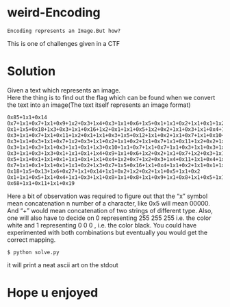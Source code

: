 # weird-Encoding
```
Encoding represents an Image.But how?
```
This is one of challenges given in a CTF<br/>

# Solution
 
 Given a text which represents an image. <br/>
 Here the thing is to find out the flag which can be found when we convert the text into an image(The text itself represents an image format)
 
 ```
0x85+1x1+0x14
0x7+1x1+0x7+1x1+0x9+1x2+0x3+1x4+0x3+1x1+0x6+1x5+0x1+1x1+0x2+1x1+0x1+1x2+0x13+1x2+0x3+1x1+0x8+1x1+0x5+1x2+0x8
0x1+1x5+0x18+1x3+0x3+1x1+0x16+1x2+0x1+1x1+0x5+1x2+0x2+1x1+0x3+1x1+0x4+1x2+0x3+1x3+0x3+1x1+0x2+1x2+0x4+1x3+0x8
0x3+1x1+0x7+1x1+0x11+1x2+0x1+1x1+0x3+1x5+0x12+1x1+0x2+1x1+0x7+1x1+0x10+1x1+0x3+1x2+0x1+1x1+0x5+1x3+0x4+1x1+0x1+1x2+0x2+1x1+0x4
0x3+1x1+0x3+1x1+0x7+1x2+0x3+1x1+0x2+1x1+0x2+1x1+0x7+1x1+0x11+1x2+0x2+1x2+0x5+1x2+0x10+1x1+0x3+1x1+0x2+1x1+0x3+1x2+0x2+1x1+0x4+1x4+0x7
0x3+1x1+0x3+1x1+0x3+1x1+0x1+1x3+0x10+1x1+0x7+1x1+0x7+1x1+0x3+1x1+0x3+1x1+0x1+1x2+0x2+1x3+0x8+1x5+0x4+1x1+0x3+1x9+0x1+1x3+0x7
0x3+1x1+0x3+1x3+0x1+1x1+0x1+1x4+0x9+1x1+0x6+1x2+0x2+1x1+0x7+1x2+0x3+1x1+0x2+1x1+0x4+1x1+0x10+1x1+0x6+1x1+0x7+1x1+0x7+1x4+0x4
0x5+1x1+0x1+1x1+0x1+1x1+0x1+1x1+0x4+1x2+0x7+1x2+0x3+1x4+0x11+1x1+0x4+1x1+0x2+1x1+0x3+1x2+0x6+1x1+0x3+1x1+0x6+1x1+0x7+1x1+0x1+1x1+0x1+1x5+0x7
0x7+1x1+0x1+1x1+0x1+1x1+0x2+1x3+0x7+1x5+0x16+1x1+0x4+1x1+0x2+1x1+0x1+1x3+0x3+1x6+0x2+1x1+0x2+1x1+0x1+1x5+0x5+1x1+0x2+1x1+0x4+1x1+0x7
0x18+1x5+0x13+1x6+0x27+1x1+0x14+1x1+0x2+1x2+0x2+1x1+0x5+1x1+0x2
0x1+1x1+0x5+1x1+0x4+1x1+0x3+1x1+0x8+1x1+0x8+1x1+0x9+1x1+0x8+1x1+0x5+1x1+0x17+1x1+0x10+1x3+0x9
0x68+1x1+0x11+1x1+0x19

```
Here a bit of observation was required to figure out that the “x” symbol mean concatenation n number of a character, like 0x5 will mean 00000. And “+” would mean concatenation of two strings of different type. Also, one will also have to decide on 0 representing 255 255 255 i.e. the color white and 1 representing 0 0 0 , i.e. the color black. You could have experimented with both combinations but eventually you would get the correct mapping.<br/>
```
$ python solve.py 
```
it will print a neat ascii art on the stdout <br/>
# Hope u enjoyed 
